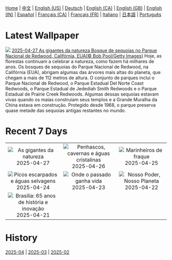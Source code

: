 [Home](../README.md) | [中文](zh-CN.md) | [English (US)](en-US.md) | [Deutsch](de-DE.md) | [English (CA)](en-CA.md) | [English (GB)](en-GB.md) | [English (IN)](en-IN.md) | [Español](es-ES.md) | [Français (CA)](fr-CA.md) | [Français (FR)](fr-FR.md) | [Italiano](it-IT.md) | [日本語](ja-JP.md) | [Português](pt-BR.md)

# Latest Wallpaper
![](https://www.bing.com/th?id=OHR.RedwoodGrove_PT-BR8053391438_UHD.jpg)
[2025-04-27 As gigantes da natureza Bosque de sequoias no Parque Nacional de Redwood, Califórnia, EUA(© Bob Pool/Getty Images)](https://www.bing.com/th?id=OHR.RedwoodGrove_PT-BR8053391438_UHD.jpg)
Hoje, as florestas continuam a celebrar a natureza, como fazem há milhares de anos. Os bosques de sequoias do Parque Nacional de Redwood, na Califórnia (EUA), abrigam algumas das árvores mais altas do planeta, que chegam a mais de 112 metros de altura. O conjunto de parques inclui o Parque Nacional de Redwood, o Parque Estadual Del Norte Coast Redwoods, o Parque Estadual de Jedediah Smith Redwoods e o Parque Estadual de Prairie Creek Redwoods. Algumas dessas sequoias estavam vivas quando os maias construíam seus templos e a Grande Muralha da China estava em construção. Protegido desde 1968, o parque preserva quase metade das sequoias antigas restantes no mundo.

# Recent 7 Days
|  |  |  |
|:---:|:---:|:---:|
| ![](https://www.bing.com/th?id=OHR.RedwoodGrove_PT-BR8053391438_400x240.jpg "As gigantes da natureza") 2025-04-27 | ![](https://www.bing.com/th?id=OHR.BrucePeninsula_PT-BR5440463539_400x240.jpg "Penhascos, cavernas e águas cristalinas") 2025-04-26 | ![](https://www.bing.com/th?id=OHR.MagellanicPenguin_PT-BR3120283712_400x240.jpg "Marinheiros de fraque") 2025-04-25 |
| ![](https://www.bing.com/th?id=OHR.KenaiSpires_PT-BR2765699166_400x240.jpg "Picos escarpados e águas selvagens") 2025-04-24 | ![](https://www.bing.com/th?id=OHR.GlobeTheatre_PT-BR2484921869_400x240.jpg "Onde o passado ganha vida") 2025-04-23 | ![](https://www.bing.com/th?id=OHR.YellowstoneSpring_PT-BR0628932864_400x240.jpg "Nosso Poder, Nosso Planeta") 2025-04-22 |
| ![](https://www.bing.com/th?id=OHR.AniversarioBrasilia_PT-BR0404109011_400x240.jpg "Brasília: 65 anos de história e inovação") 2025-04-21 |  |  |

# History
[2025-04](../archives/wallpaper/pt-BR/w_2025_04.md) | [2025-03](../archives/wallpaper/pt-BR/w_2025_03.md) | [2025-02](../archives/wallpaper/pt-BR/w_2025_02.md)

